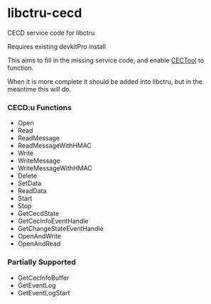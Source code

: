 # libctru-cecd
CECD service code for libctru

Requires existing devkitPro install

This aims to fill in the missing service code, and enable [CECTool](https://github.com/NarcolepticK/CECTool) to function.

When it is more complete it should be added into libctru, but in the meantime this will do.

### CECD:u Functions
- Open
- Read
- ReadMessage
- ReadMessageWithHMAC
- Write
- WriteMessage
- WriteMessageWithHMAC
- Delete
- SetData
- ReadData
- Start
- Stop
- GetCecdState
- GetCecInfoEventHandle
- GetChangeStateEventHandle
- OpenAndWrite
- OpenAndRead

### Partially Supported
- GetCecInfoBuffer
- GetEventLog
- GetEventLogStart
